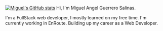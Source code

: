 [![Miguel's GitHub stats](https://github-readme-stats.vercel.app/api?username=mikolertesx)](https://github.com/mikolertesx/github-readme-stats)
Hi, I'm Miguel Angel Guerrero Salinas.

I'm a FullStack web developer, I mostly learned on my free time.
I'm currently working in EnRoute.
Building up my career as a Web Developer.

